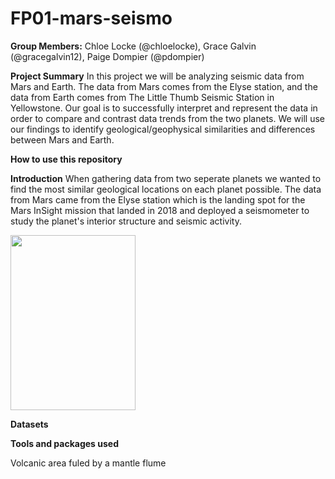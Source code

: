 # FP01-mars-seismo
**Group Members:** Chloe Locke (@chloelocke), Grace Galvin (@gracegalvin12), Paige Dompier (@pdompier)

**Project Summary** In this project we will be analyzing seismic data from Mars and Earth. The data from Mars comes from the Elyse station, and the data from Earth comes from The Little Thumb Seismic Station in Yellowstone. Our goal is to successfully interpret and represent the data in order to compare and contrast data trends from the two planets. We will use our findings to identify geological/geophysical similarities and differences between Mars and Earth. 

**How to use this repository** 

**Introduction** When gathering data from two seperate planets we wanted to find the most similar geological locations on each planet possible. The data from Mars came from the Elyse station which is the landing spot for the Mars InSight mission that landed in 2018 and deployed a seismometer to study the planet's interior structure and seismic activity. 




<img src="https://www.dlr.de/content/en/images/2018/2/the-landing-site-for-the-insight-mission-in-elysium-planitia_30417.jpg?__blob=normal&v=20__ifc1920w" width="200" height="280">

**Datasets**

**Tools and packages used**




Volcanic area fuled by a mantle flume 